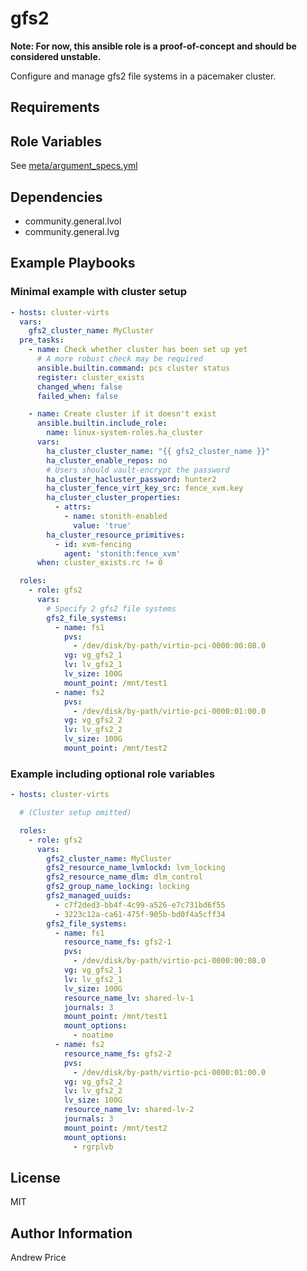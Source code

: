 gfs2
====

**Note: For now, this ansible role is a proof-of-concept and should be considered unstable.**

Configure and manage gfs2 file systems in a pacemaker cluster.

Requirements
------------


Role Variables
--------------

See [meta/argument_specs.yml](meta/argument_specs.yml)

Dependencies
------------

- community.general.lvol
- community.general.lvg

Example Playbooks
-----------------

### Minimal example with cluster setup

```yaml
- hosts: cluster-virts
  vars:
    gfs2_cluster_name: MyCluster
  pre_tasks:
    - name: Check whether cluster has been set up yet
      # A more robust check may be required
      ansible.builtin.command: pcs cluster status
      register: cluster_exists
      changed_when: false
      failed_when: false

    - name: Create cluster if it doesn't exist
      ansible.builtin.include_role:
        name: linux-system-roles.ha_cluster
      vars:
        ha_cluster_cluster_name: "{{ gfs2_cluster_name }}"
        ha_cluster_enable_repos: no
        # Users should vault-encrypt the password
        ha_cluster_hacluster_password: hunter2
        ha_cluster_fence_virt_key_src: fence_xvm.key
        ha_cluster_cluster_properties:
          - attrs:
            - name: stonith-enabled
              value: 'true'
        ha_cluster_resource_primitives:
          - id: xvm-fencing
            agent: 'stonith:fence_xvm'
      when: cluster_exists.rc != 0

  roles:
    - role: gfs2
      vars:
        # Specify 2 gfs2 file systems
        gfs2_file_systems:
          - name: fs1
            pvs:
              - /dev/disk/by-path/virtio-pci-0000:00:08.0
            vg: vg_gfs2_1
            lv: lv_gfs2_1
            lv_size: 100G
            mount_point: /mnt/test1
          - name: fs2
            pvs:
              - /dev/disk/by-path/virtio-pci-0000:01:00.0
            vg: vg_gfs2_2
            lv: lv_gfs2_2
            lv_size: 100G
            mount_point: /mnt/test2
```

### Example including optional role variables

```yaml
- hosts: cluster-virts

  # (Cluster setup omitted)

  roles:
    - role: gfs2
      vars:
        gfs2_cluster_name: MyCluster
        gfs2_resource_name_lvmlockd: lvm_locking
        gfs2_resource_name_dlm: dlm_control
        gfs2_group_name_locking: locking
        gfs2_managed_uuids:
          - c7f2ded3-bb4f-4c99-a526-e7c731bd6f55
          - 3223c12a-ca61-475f-905b-bd0f4a5cff34
        gfs2_file_systems:
          - name: fs1
            resource_name_fs: gfs2-1
            pvs:
              - /dev/disk/by-path/virtio-pci-0000:00:08.0
            vg: vg_gfs2_1
            lv: lv_gfs2_1
            lv_size: 100G
            resource_name_lv: shared-lv-1
            journals: 3
            mount_point: /mnt/test1
            mount_options:
              - noatime
          - name: fs2
            resource_name_fs: gfs2-2
            pvs:
              - /dev/disk/by-path/virtio-pci-0000:01:00.0
            vg: vg_gfs2_2
            lv: lv_gfs2_2
            lv_size: 100G
            resource_name_lv: shared-lv-2
            journals: 3
            mount_point: /mnt/test2
            mount_options:
              - rgrplvb
```

License
-------

MIT

Author Information
------------------

Andrew Price

